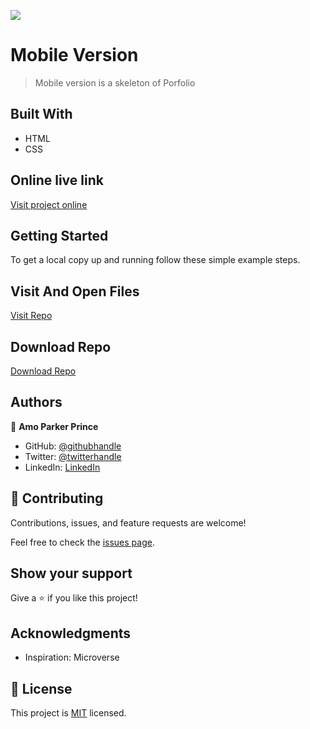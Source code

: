 ![](https://img.shields.io/badge/mrparkersson-blueviolet)

# Mobile Version

> Mobile version is a skeleton of Porfolio

## Built With

- HTML
- CSS

## Online live link

[Visit project online](https://mrparkersson.github.io/mobile-version/)

## Getting Started

To get a local copy up and running follow these simple example steps.

## Visit And Open Files

[Visit Repo](https://github.com/mrparkersson/mobile-version)

## Download Repo

[Download Repo](https://github.com/mrparkersson/mobile-version/archive/refs/heads/feature.zip)

## Authors

👤 **Amo Parker Prince**

- GitHub: [@githubhandle](https://github.com/mrparkersson)
- Twitter: [@twitterhandle](https://twitter.com/theparkersson)
- LinkedIn: [LinkedIn](https://linkedin.com/in/amoparkerprince)

## 🤝 Contributing

Contributions, issues, and feature requests are welcome!

Feel free to check the [issues page](https://github.com/mrparkersson/mobile-version/issues).

## Show your support

Give a ⭐️ if you like this project!

## Acknowledgments

- Inspiration: Microverse

## 📝 License

This project is [MIT](./MIT.md) licensed.
